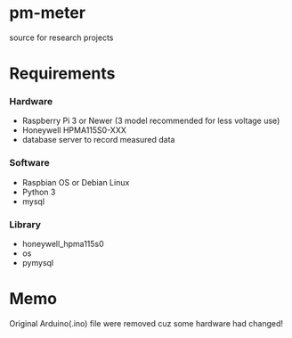# pm-meter
source for research projects

# Requirements
### Hardware
* Raspberry Pi 3 or Newer (3 model recommended for less voltage use)
* Honeywell HPMA115S0-XXX
* database server to record measured data

### Software
* Raspbian OS or Debian Linux
* Python 3
* mysql

### Library
* honeywell_hpma115s0
* os
* pymysql

# Memo
Original Arduino(.ino) file were removed cuz some hardware had changed!
